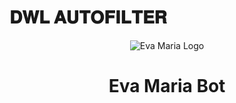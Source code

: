 # 𝐃𝐖𝐋 𝐀𝐔𝐓𝐎𝐅𝐈𝐋𝐓𝐄𝐑

<p align="center">
  <img src="assets/logo.jpg" alt="Eva Maria Logo">
</p>
<h1 align="center">
  <b>Eva Maria Bot</b>
</h1>




